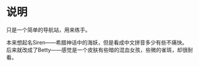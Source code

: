 # 说明
只是一个简单的导航站，用来练手。

本来想起名Siren——希腊神话中的海妖，但是看成中文拼音多少有些不痛快。  
后来就改成了Betty——感觉是一个皮肤有些暗的混血女孩，些微的雀斑，却很耐看。